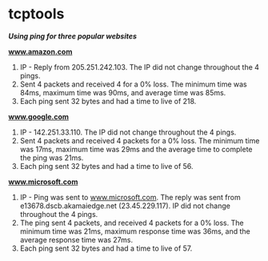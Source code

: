 # tcptools
***Using ping for three popular websites***

**www.amazon.com**

1. IP - Reply from 205.251.242.103. The IP did not change throughout the 4 pings. 
2. Sent 4 packets and received 4 for a 0% loss. The minimum time was 84ms, maximum time was 90ms, and average time was 85ms. 
3. Each ping sent 32 bytes and had a time to live of 218.

**www.google.com**

1. IP - 142.251.33.110. The IP did not change throughout the 4 pings. 
2. Sent 4 packets and received 4 packets for a 0% loss. The minimum time was 17ms, maximum time was 29ms and the average time to complete the ping was 21ms. 
3. Each ping sent 32 bytes and had a time to live of 56.

**www.microsoft.com**

1. IP - Ping was sent to www.microsoft.com. The reply was sent from e13678.dscb.akamaiedge.net (23.45.229.117). IP did not change throughout the 4 pings. 
2. The ping sent 4 packets, and received 4 packets for a 0% loss. The minimum time was 21ms, maximum response time was 36ms, and the average response time was 27ms. 
3. Each ping sent 32 bytes and had a time to live of 57.
